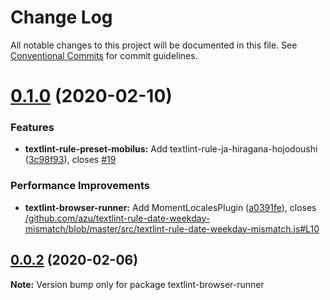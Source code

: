# Change Log

All notable changes to this project will be documented in this file.
See [Conventional Commits](https://conventionalcommits.org) for commit guidelines.

# [0.1.0](https://github.com/mobilusoss/textlint-browser-runner/compare/v0.0.3...v0.1.0) (2020-02-10)


### Features

* **textlint-rule-preset-mobilus:** Add textlint-rule-ja-hiragana-hojodoushi ([3c98f93](https://github.com/mobilusoss/textlint-browser-runner/commit/3c98f932b52a3f17ba687facc1055c160fb69490)), closes [#19](https://github.com/mobilusoss/textlint-browser-runner/issues/19)


### Performance Improvements

* **textlint-browser-runner:** Add MomentLocalesPlugin ([a0391fe](https://github.com/mobilusoss/textlint-browser-runner/commit/a0391fe456b01d142c29d6ff9b712fb3faad9601)), closes [/github.com/azu/textlint-rule-date-weekday-mismatch/blob/master/src/textlint-rule-date-weekday-mismatch.js#L10](https://github.com//github.com/azu/textlint-rule-date-weekday-mismatch/blob/master/src/textlint-rule-date-weekday-mismatch.js/issues/L10)





## [0.0.2](https://github.com/mobilusoss/textlint-browser-runner/compare/v0.0.1...v0.0.2) (2020-02-06)

**Note:** Version bump only for package textlint-browser-runner

